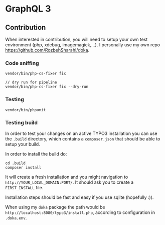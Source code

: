 # GraphQL 3

## Contribution

When interested in contribution, you will need to setup your own test environment (php, xdebug, imagemagick,...). I
personally use my own repo https://github.com/RozbehSharahi/doka.

### Code sniffing

```
vendor/bin/php-cs-fixer fix

// dry run for pipeline
vendor/bin/php-cs-fixer fix --dry-run
```

### Testing

```
vendor/bin/phpunit
```

### Testing build

In order to test your changes on an active TYPO3 installation you can use the `.build` directory, which contains
a `composer.json` that should be able to setup your build.

In order to install the build do:

```
cd .build
composer install
```

It will create a fresh installation and you might navigation to `http://YOUR_LOCAL_DOMAIN:PORT/`. It should ask you to
create a `FIRST_INSTALL` file.

Installation steps should be fast and easy if you use sqlite (hopefully :)).

When using my `doka` package the path would be `http://localhost:8080/typo3/install.php`, according to configuration
in `.doka.env`.